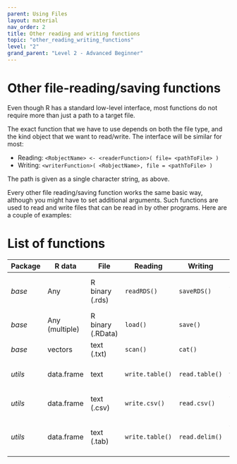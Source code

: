 ```yaml
---
parent: Using Files 
layout: material 
nav_order: 2
title: Other reading and writing functions
topic: "other_reading_writing_functions"
level: "2"
grand_parent: "Level 2 - Advanced Beginner"
---
```


# Other file-reading/saving functions

Even though R has a standard low-level interface, most functions do not require more than just a path to a target file.

The exact function that we have to use depends on both the file type, and the kind object that we want to read/write. The interface will be similar for most: 

- Reading: `<RobjectName> <- <readerFunction>( file= <pathToFile> )`
- Writing: `<writerFunction>( <RobjectName>, file = <pathToFile> )` 

The path is given as a single character string, as above. 

Every other file reading/saving function works the same basic way, although you might have to set additional arguments. Such functions are used to read and write files that can be read in by other programs. Here are a couple of examples:

# List of functions

| Package | R data         | File              | Reading         | Writing        | Comment                                   |
|---------|----------------|-------------------|-----------------|----------------|-------------------------------------------|
| *base*  | Any            | R binary (.rds)   | `readRDS()`     | `saveRDS()`    | The **contents** of **one** object.       |
| *base*  | Any (multiple) | R binary (.RData) | `load()`        | `save()`       | Includes object name.                     |
| *base*  | vectors        | text (.txt)       | `scan()`        | `cat()`        |                                           |
| *utils* | data.frame     | text              | `write.table()` | `read.table()` | General for tabular data                  |
| *utils* | data.frame     | text (.csv)       | `write.csv()`   | `read.csv()`   | Arguments default for csv                 |
| *utils* | data.frame     | text (.tab)       | `write.table()` | `read.delim()` | Arguments default for space/tab-delimited |















